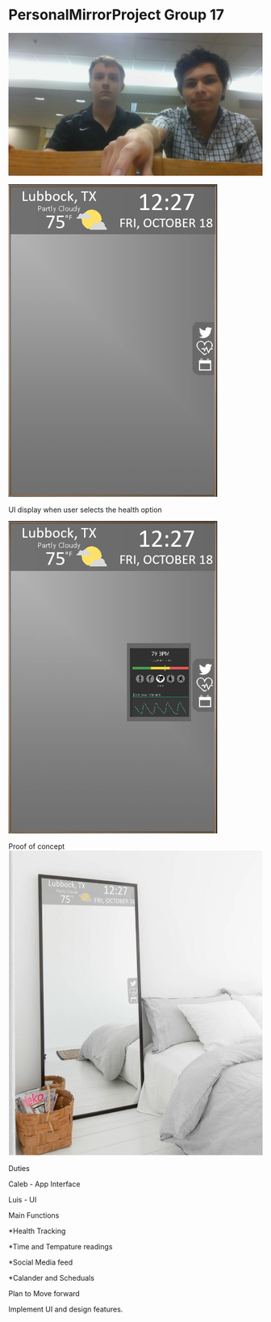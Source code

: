 # PersonalMirrorProject Group 17
![](WIN_20191019_20_27_55_Pro.jpg)

![](PersonalMirrorUIGeneral.png)

UI display when user selects the health option

![](PersonalMirrorUIHealthStatus.png)


Proof of concept
![](PersonalMirrorConceptDemo1.png)


Duties

Caleb - App Interface

Luis - UI

Main Functions

*Health Tracking

*Time and Tempature readings

*Social Media feed

*Calander and Scheduals

Plan to Move forward

Implement UI and design features.
